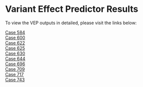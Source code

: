 # Variant Effect Predictor Results

To view the VEP outputs in detailed, please visit the links below:

[Case 584](https://grch37.ensembl.org/Homo_sapiens/Tools/VEP/Ticket?tl=Eju5ml5OE4HfG9bF) <br>
[Case 600](https://grch37.ensembl.org/Homo_sapiens/Tools/VEP/Ticket?tl=GJ56S5Vh3Dv2lId3) <br>
[Case 622](https://grch37.ensembl.org/Homo_sapiens/Tools/VEP/Ticket?tl=gL6uXyxevkOURSJT) <br>
[Case 625](https://grch37.ensembl.org/Homo_sapiens/Tools/VEP/Ticket?tl=KhBI486ZkxWnJKXQ) <br>
[Case 630](https://grch37.ensembl.org/Homo_sapiens/Tools/VEP/Ticket?tl=hsIQEDOzNZSOyNp8) <br>
[Case 644](https://grch37.ensembl.org/Homo_sapiens/Tools/VEP/Ticket?tl=aEnu7KHOB8aJZrqk) <br>
[Case 696](https://grch37.ensembl.org/Homo_sapiens/Tools/VEP/Ticket?tl=sgJ9b2kAqMFfKq8k) <br>
[Case 709](https://grch37.ensembl.org/Homo_sapiens/Tools/VEP/Ticket?tl=J6HoDkomxBnXaCGZ) <br>
[Case 717](https://grch37.ensembl.org/Homo_sapiens/Tools/VEP/Ticket?tl=PosWHlUtlM4wI69N) <br>
[Case 743](https://grch37.ensembl.org/Homo_sapiens/Tools/VEP/Ticket?tl=WBWH43w22bBwlHQB) <br>
